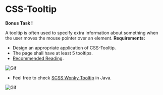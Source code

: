 # CSS-Tooltip

**Bonus Task !**

A tooltip is often used to specify extra information about something when the user moves the mouse pointer over an element.
**Requirements:**
* Design an appropriate application of CSS-Tooltip.
* The page shall have at least 5 tooltips.
* [Recommended Reading](https://blog.logrocket.com/creating-beautiful-tooltips-with-only-css/).

![Gif](https://cdn-media-1.freecodecamp.org/images/1*8RpaP4J1KI-RaxdIdMXHNg.gif)

* Feel free to check [SCSS Wonky Tooltip](https://codemyui.com/wonky-rise-css-tooltip-hover/) in Java.

![Gif](https://i0.wp.com/codemyui.com/wp-content/uploads/2017/05/wonky-rise-up-css-tooltip-on-hover.gif)

